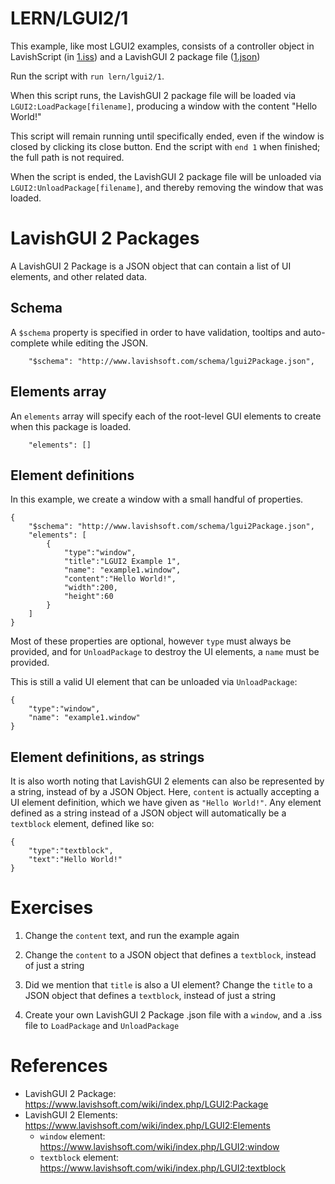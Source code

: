 # LERN/LGUI2/1
This example, like most LGUI2 examples, consists of a controller object in LavishScript (in [1.iss](1.iss)) and a LavishGUI 2 package file ([1.json](1.json))

Run the script with ```run lern/lgui2/1```.

When this script runs, the LavishGUI 2 package file will be loaded via ```LGUI2:LoadPackage[filename]```, producing a window with the content "Hello World!"

This script will remain running until specifically ended, even if the window is closed by clicking its close button. End the script with ```end 1``` when finished; the full path is not required.

When the script is ended, the LavishGUI 2 package file will be unloaded via ```LGUI2:UnloadPackage[filename]```, and thereby removing the window that was loaded.

# LavishGUI 2 Packages
A LavishGUI 2 Package is a JSON object that can contain a list of UI elements, and other related data.

## Schema
A ```$schema``` property is specified in order to have validation, tooltips and auto-complete while editing the JSON.
```
    "$schema": "http://www.lavishsoft.com/schema/lgui2Package.json",
```

## Elements array
An ```elements``` array will specify each of the root-level GUI elements to create when this package is loaded.
```
    "elements": []
```

## Element definitions
In this example, we create a window with a small handful of properties.
```
{
    "$schema": "http://www.lavishsoft.com/schema/lgui2Package.json",
    "elements": [
        {
            "type":"window",
            "title":"LGUI2 Example 1",
            "name": "example1.window",
            "content":"Hello World!",
            "width":200,
            "height":60
        }
    ]
}
```

Most of these properties are optional, however ```type``` must always be provided, and for ```UnloadPackage``` to destroy the UI elements, a ```name``` must be provided.

This is still a valid UI element that can be unloaded via ```UnloadPackage```:
```        
{
    "type":"window",
    "name": "example1.window"
}
```

## Element definitions, as strings
It is also worth noting that LavishGUI 2 elements can also be represented by a string, instead of by a JSON Object. Here, ```content``` is actually accepting a UI element definition, which we have given as ```"Hello World!"```. Any element defined as a string instead of a JSON object will automatically be a ```textblock``` element, defined like so:
```
{
    "type":"textblock",
    "text":"Hello World!"
}
```

# Exercises
1. Change the ```content``` text, and run the example again

2. Change the ```content``` to a JSON object that defines a ```textblock```, instead of just a string

3. Did we mention that ```title``` is also a UI element? Change the ```title``` to a JSON object that defines a ```textblock```, instead of just a string

4. Create your own LavishGUI 2 Package .json file with a ```window```, and a .iss file to ```LoadPackage``` and ```UnloadPackage```

# References
- LavishGUI 2 Package: https://www.lavishsoft.com/wiki/index.php/LGUI2:Package
- LavishGUI 2 Elements: https://www.lavishsoft.com/wiki/index.php/LGUI2:Elements
  - ```window``` element: https://www.lavishsoft.com/wiki/index.php/LGUI2:window
  - ```textblock``` element: https://www.lavishsoft.com/wiki/index.php/LGUI2:textblock